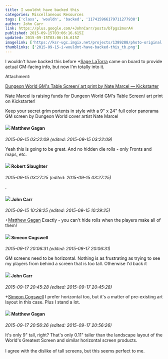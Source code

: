 ```yaml
---
title: I wouldnt have backed this
categories: Miscellaneous Resources
tags: ['class', 'wouldn', 'backed', '117415966179711277938']
author: John Carr
link: https://plus.google.com/+JohnCarr/posts/bTpgs2mxrA4
published: 2015-09-15T03:06:16.615Z
updated: 2015-09-15T03:06:16.615Z
imagelink: ['https://ksr-ugc.imgix.net/projects/1389288/photo-original.jpg?v=1439874714&w=1536&h=1152&fit=crop&auto=format&q=92&s=02f89d038a2d4dbf1ab5d58e6707e781']
thumblinks: ['2015-09-15-i-wouldnt-have-backed-this_tb.png']
---
```


I wouldn&#39;t have backed this before <span class="proflinkWrapper"><span class="proflinkPrefix">+</span><a class="proflink" href="https://plus.google.com/117415966179711277938" oid="117415966179711277938">Sage LaTorra</a></span> came on board to provide actual GM-facing info, but now I&#39;m totally into it. 


Attachment:

<a href='https://www.kickstarter.com/projects/1322164317/dungeon-world-gms-table-screen-art-print'>Dungeon World GM's Table Screen/ art print by Nate Marcel — Kickstarter</a>


Nate Marcel is raising funds for Dungeon World GM's Table Screen/ art print on Kickstarter! 

 Keep your secret grim portents in style with a 9" x 24" full color panorama GM screen by Dungeon World cover artist Nate Marcel
<div id='comment z13owrohzn3zyh1ai04ccl0y5x2qi5ngqfc'>
  <h4><img src='{{site.baseurl}}//images/avatars/112748286934186115406_photo.jpg'> Matthew Gagan</h4>
      <p><cite>2015-09-15 03:22:09 (edited: 2015-09-15 03:22:09)</cite></p>
        <p>Yeah this is going to be great. And no hidden die rolls - only Fronts and maps, etc.</p>
</div>
        

<div id='comment z13owrohzn3zyh1ai04ccl0y5x2qi5ngqfc'>
  <h4><img src='{{site.baseurl}}//images/avatars/106502497268683547167_photo.jpg'> Robert Slaughter</h4>
      <p><cite>2015-09-15 03:27:25 (edited: 2015-09-15 03:27:25)</cite></p>
        <p>.</p>
</div>
        

<div id='comment z13owrohzn3zyh1ai04ccl0y5x2qi5ngqfc'>
  <h4><img src='{{site.baseurl}}//images/avatars/108348525490699178519_photo.jpg'> John Carr</h4>
      <p><cite>2015-09-15 10:29:25 (edited: 2015-09-15 10:29:25)</cite></p>
        <p><span class="proflinkWrapper"><span class="proflinkPrefix">+</span><a class="proflink" href="https://plus.google.com/112748286934186115406" oid="112748286934186115406">Matthew Gagan</a></span> Exactly - you can&#39;t hide rolls when the players make all of them!</p>
</div>
        

<div id='comment z13owrohzn3zyh1ai04ccl0y5x2qi5ngqfc'>
  <h4><img src='{{site.baseurl}}//images/avatars/104140221035612748804_photo.jpg'> Simeon Cogswell</h4>
      <p><cite>2015-09-17 20:06:31 (edited: 2015-09-17 20:06:31)</cite></p>
        <p>GM screens need to be horizontal. Nothing is as frustrating as trying to see my players from behind a screen that is too tall. Otherwise I&#39;d back it</p>
</div>
        

<div id='comment z13owrohzn3zyh1ai04ccl0y5x2qi5ngqfc'>
  <h4><img src='{{site.baseurl}}//images/avatars/108348525490699178519_photo.jpg'> John Carr</h4>
      <p><cite>2015-09-17 20:45:28 (edited: 2015-09-17 20:45:28)</cite></p>
        <p><span class="proflinkWrapper"><span class="proflinkPrefix">+</span><a class="proflink" href="https://plus.google.com/104140221035612748804" oid="104140221035612748804">Simeon Cogswell</a></span> I prefer horizontal too, but it&#39;s a matter of pre-existing art layout in this case. Plus I stand a lot.</p>
</div>
        

<div id='comment z13owrohzn3zyh1ai04ccl0y5x2qi5ngqfc'>
  <h4><img src='{{site.baseurl}}//images/avatars/112748286934186115406_photo.jpg'> Matthew Gagan</h4>
      <p><cite>2015-09-17 20:56:26 (edited: 2015-09-17 20:56:26)</cite></p>
        <p>It&#39;s only 9&quot; tall, right? That&#39;s only 0.11&quot; taller than the landscape layout of the World&#39;s Greatest Screen and similar horizontal screen products. <br /><br />I agree with the dislike of tall screens, but this seems perfect to me.</p>
</div>
        